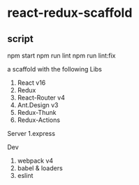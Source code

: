 # react-redux-scaffold
## script ##
npm start
npm run lint
npm run lint:fix


a scaffold with the following Libs
1. React v16
2. Redux
3. React-Router v4
4. Ant.Design v3
5. Redux-Thunk
6. Redux-Actions

Server
1.express

Dev
1. webpack v4
2. babel & loaders
3. eslint


